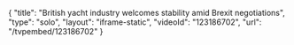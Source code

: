 {
    "title": "British yacht industry welcomes stability amid Brexit negotiations",
    "type": "solo",
    "layout": "iframe-static",
    "videoId": "123186702",
    "url": "\/tvpembed\/123186702"
}